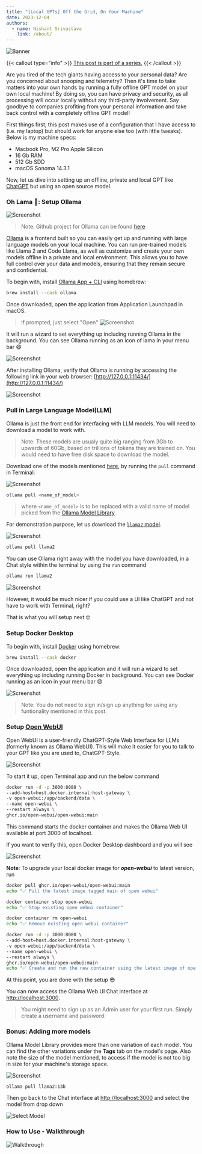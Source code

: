 ```yaml
---
title: "[Local GPTs] Off the Grid, On Your Machine"
date: 2023-12-04
authors:
  - name: Nishant Srivastava
    link: /about/
---
```


![Banner](banner.png)

<!--more-->

{{< callout type="info" >}}
[This post is part of a series.](/blog/llm/)
{{< /callout >}}

Are you tired of the tech giants having access to your personal data? Are you concerned about snooping and telemetry? Then it's time to take matters into your own hands by running a fully offline GPT model on your own local machine! By doing so, you can have privacy and security, as all processing will occur locally without any third-party involvement. Say goodbye to companies profiting from your personal information and take back control with a completely offline GPT model!

First things first, this post makes use of a configuration that I have access to (i.e. my laptop) but should work for anyone else too (with little tweaks). Below is my machine specs:

- Macbook Pro, M2 Pro Apple Silicon
- 16 Gb RAM
- 512 Gb SDD
- macOS Sonoma 14.3.1

Now, let us dive into setting up an offline, private and local GPT like [ChatGPT](https://chat.openai.com/) but using an open source model.

### Oh Lama 🦙: Setup Ollama

![Screenshot](sc_2.png)

> Note: Github project for Ollama can be found [here](https://github.com/jmorganca/ollama)

[Ollama](https://ollama.com/) is a frontend built so you can easily get up and running with large language models on your local machine. You can run pre-trained models like Llama 2 and Code Llama, as well as customize and create your own models offline in a private and local environment. This allows you to have full control over your data and models, ensuring that they remain secure and confidential.

To begin with, install [Ollama App + CLI](https://formulae.brew.sh/cask/ollama#default) using homebrew:

```sh
brew install --cask ollama
```

Once downloaded, open the application from Application Launchpad in macOS.

> If prompted, just select "Open"
> ![Screenshot](sc_11.png)

It will run a wizard to set everything up including running Ollama in the background. You can see Ollama running as an icon of lama in your menu bar 😄

![Screenshot](sc_12.png)

After installing Ollama, verify that Ollama is running by accessing the following link in your web browser: [http://127.0.0.1:11434/](http://127.0.0.1:11434/)

![Screenshot](sc_10.png)

### Pull in Large Language Model(LLM)

Ollama is just the front end for interfacing with LLM models. You will need to download a model to work with.

> Note: These models are usualy quite big ranging from 3Gb to upwards of 60Gb, based on trillions of tokens they are trained on. You would need to have free disk space to download the model.

Download one of the models mentioned [here](https://ollama.ai/library), by running the `pull` command in Terminal:

![Screenshot](sc_1.png)

```sh
ollama pull <name_of_model>
```

> where `<name_of_model>` is to be replaced with a valid name of model picked from the [Ollama Model Library](https://ollama.ai/library).

For demonstration purpose, let us download the [`llama2` model](https://ollama.ai/library/llama2).

![Screenshot](sc_4.png)

```sh
ollama pull llama2
```

You can use Ollama right away with the model you have downloaded, in a Chat style within the terminal by using the `run` command

```sh
ollama run llama2
```

![Screenshot](sc_15.png)

However, it would be much nicer if you could use a UI like ChatGPT and not have to work with Terminal, right?

That is what you will setup next 🤓

### Setup Docker Desktop

To begin with, install [Docker](https://formulae.brew.sh/cask/docker#default) using homebrew:

```sh
brew install --cask docker
```

Once downloaded, open the application and it will run a wizard to set everything up including running Docker in background. You can see Docker running as an icon in your menu bar 😄

![Screenshot](sc_13.png)

> Note: You do not need to sign in/sign up anything for using any funtionality mentioned in this post.

### Setup [Open WebUI](https://github.com/open-webui/open-webui)

Open WebUI is a user-friendly ChatGPT-Style Web Interface for LLMs (formerly known as Ollama WebUI). This will make it easier for you to talk to your GPT like you are used to, ChatGPT-Style.

![Screenshot](sc_8.png)

To start it up, open Terminal app and run the below command

```sh
docker run -d -p 3000:8080 \
--add-host=host.docker.internal:host-gateway \
-v open-webui:/app/backend/data \
--name open-webui \
--restart always \
ghcr.io/open-webui/open-webui:main
```

This command starts the docker container and makes the Ollama Web UI available at port 3000 of localhost.

If you want to verify this, open Docker Desktop dashboard and you will see

![Screenshot](sc_14.png)

**Note**: To upgrade your local docker image for _**open-webui**_ to latest version, run

```sh
docker pull ghcr.io/open-webui/open-webui:main
echo "✅ Pull the latest image tagged main of open webui"

docker container stop open-webui
echo "✅ Stop existing open webui container"

docker container rm open-webui
echo "✅ Remove existing open webui container"

docker run -d -p 3000:8080 \
--add-host=host.docker.internal:host-gateway \
-v open-webui:/app/backend/data \
--name open-webui \
--restart always \
ghcr.io/open-webui/open-webui:main
echo "✅ Create and run the new container using the latest image of open webui"
```

At this point, you are done with the setup 😎

You can now access the Ollama Web UI Chat interface at [http://localhost:3000](http://localhost:3000/).

> You might need to sign up as an Admin user for your first run. Simply create a username and password.

### Bonus: Adding more models

Ollama Model Library provides more than one variation of each model. You can find the other variations under the **Tags** tab on the model's page. Also note the size of the model mentioned, to access if the model is not too big in size for your machine's storage space.

![Screenshot](sc_5.png)

```sh
ollama pull llama2:13b
```

Then go back to the Chat interface at [http://localhost:3000](http://localhost:3000/) and select the model from drop down

![Select Model](select_model.gif)

### How to Use - Walkthrough

![Walkthrough](walkthrough.gif)
